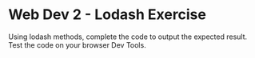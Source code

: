 # Web Dev 2 - Lodash Exercise

Using lodash methods, complete the code to output the expected result.
Test the code on your browser Dev Tools.
